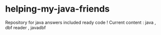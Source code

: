 # helping-my-java-friends
Repository for java answers included ready code ! Current content : java , dbf reader , javadbf
